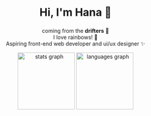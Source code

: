 <h1 align="center">Hi, I'm Hana 👋</h1>

###

<p align="center">
  coming from the <b>drifters</b> 🤭<br>
  I love rainbows! 🌈<br>
  Aspiring front-end web developer and ui/ux designer ✨
</p> 

<div align="center">
  <img src="https://github-readme-stats.vercel.app/api?username=hanmarine&hide_title=false&hide_rank=false&show_icons=true&include_all_commits=true&count_private=true&disable_animations=false&theme=algolia&locale=en" height="150" alt="stats graph"  />
  <img src="https://github-readme-stats.vercel.app/api/top-langs?username=hanmarine&locale=en&hide_title=false&layout=compact&card_width=320&langs_count=5&theme=algolia" height="150" alt="languages graph"  />
</div>
